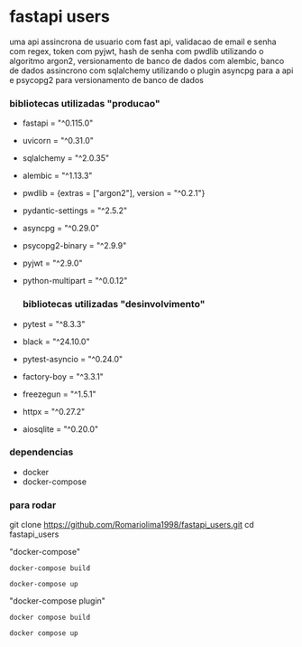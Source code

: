 # fastapi users

uma api assincrona de usuario com fast api, validacao de email e senha com regex,
token com pyjwt, hash de senha com pwdlib utilizando o algoritmo argon2, versionamento de banco de dados com alembic,
banco de dados assincrono com sqlalchemy utilizando o plugin asyncpg para a api e psycopg2 para versionamento de banco de dados

### bibliotecas utilizadas "producao"

* fastapi = "^0.115.0"
* uvicorn = "^0.31.0"
* sqlalchemy = "^2.0.35"
* alembic = "^1.13.3"
* pwdlib = {extras = ["argon2"], version = "^0.2.1"}
* pydantic-settings = "^2.5.2"
* asyncpg = "^0.29.0"
* psycopg2-binary = "^2.9.9"
* pyjwt = "^2.9.0"
* python-multipart = "^0.0.12"

  ### bibliotecas utilizadas "desinvolvimento"

* pytest = "^8.3.3"
* black = "^24.10.0"
* pytest-asyncio = "^0.24.0"
* factory-boy = "^3.3.1"
* freezegun = "^1.5.1"
* httpx = "^0.27.2"
* aiosqlite = "^0.20.0"

### dependencias

* docker
* docker-compose

### para rodar 
git clone https://github.com/Romariolima1998/fastapi_users.git
cd fastapi_users

"docker-compose"

``` docker-compose build ```

``` docker-compose up ```

"docker-compose plugin"

``` docker compose build ```

``` docker compose up ```
